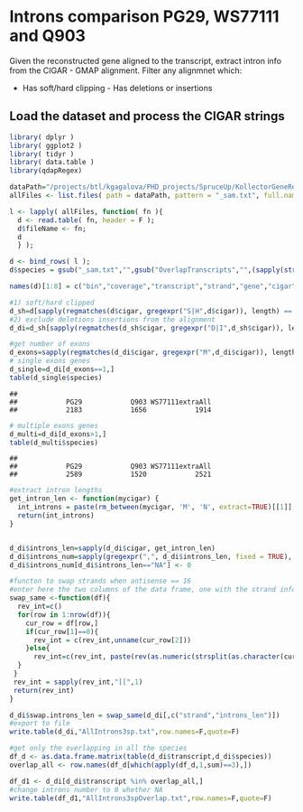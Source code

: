 Introns comparison PG29, WS77111 and Q903
================

Given the reconstructed gene aligned to the transcript, extract intron info from the CIGAR - GMAP alignment.
Filter any alignmnet which:
- Has soft/hard clipping - Has deletions or insertions

Load the dataset and process the CIGAR strings
----------------------------------------------

``` r
library( dplyr )
library( ggplot2 )
library( tidyr )
library( data.table )
library(qdapRegex)

dataPath="/projects/btl/kgagalova/PHD_projects/SpruceUp/KollectorGeneReconstruction3species/PreliminaryResults1June/data"
allFiles <- list.files( path = dataPath, pattern = "_sam.txt", full.names = TRUE )

l <- lapply( allFiles, function( fn ){
  d <- read.table( fn, header = F );
  d$fileName <- fn;
  d
  } );

d <- bind_rows( l );
d$species = gsub("_sam.txt","",gsub("OverlapTranscripts","",(sapply(strsplit(d$fileName,"/"),"[[",10))))

names(d)[1:8] = c("bin","coverage","transcript","strand","gene","cigar","MD","NM")

#1) soft/hard clipped 
d_sh=d[sapply(regmatches(d$cigar, gregexpr("S|H",d$cigar)), length) == 0,]
#2) exclude deletions insertions from the alignment 
d_di=d_sh[sapply(regmatches(d_sh$cigar, gregexpr("D|I",d_sh$cigar)), length) == 0,]

#get number of exons
d_exons=sapply(regmatches(d_di$cigar, gregexpr("M",d_di$cigar)), length)
# single exons genes
d_single=d_di[d_exons==1,]
table(d_single$species)
```

    ## 
    ##            PG29            Q903 WS77111extraAll 
    ##            2183            1656            1914

``` r
# multiple exons genes
d_multi=d_di[d_exons>1,]
table(d_multi$species)
```

    ## 
    ##            PG29            Q903 WS77111extraAll 
    ##            2589            1520            2521

``` r
#extract intron lengths
get_intron_len <- function(mycigar) {
  int_introns = paste(rm_between(mycigar, 'M', 'N', extract=TRUE)[[1]],collapse=",")
  return(int_introns)
}


d_di$introns_len=sapply(d_di$cigar, get_intron_len)
d_di$introns_num=sapply(gregexpr(",", d_di$introns_len, fixed = TRUE), function(x) sum(x > -1)) + 1
d_di$introns_num[d_di$introns_len=="NA"] <- 0

#functon to swap strands when antisense == 16
#enter here the two columns of the data frame, one with the strand infor and the other one with the introns length
swap_same <-function(df){
  rev_int=c()
  for(row in 1:nrow(df)){
    cur_row = df[row,]
    if(cur_row[1]==0){
      rev_int = c(rev_int,unname(cur_row[2]))
    }else{
      rev_int=c(rev_int, paste(rev(as.numeric(strsplit(as.character(cur_row[2]),",")[[1]])),collapse=","))
  }
 }
 rev_int = sapply(rev_int,"[[",1)
 return(rev_int)
}

d_di$swap.introns_len = swap_same(d_di[,c("strand","introns_len")])
#export to file
write.table(d_di,"AllIntrons3sp.txt",row.names=F,quote=F)

#get only the overlapping in all the species
df_d <- as.data.frame.matrix(table(d_di$transcript,d_di$species))
overlap_all <- row.names(df_d[which(apply(df_d,1,sum)==3),])

df_d1 <- d_di[d_di$transcript %in% overlap_all,]
#change introns number to 0 whether NA
write.table(df_d1,"AllIntrons3spOverlap.txt",row.names=F,quote=F)
```
